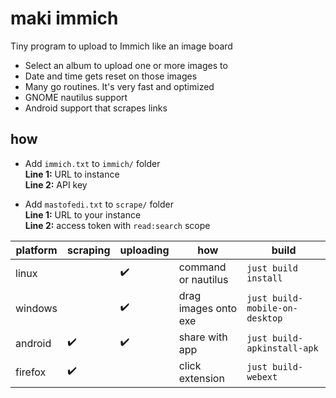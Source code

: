# maki immich

Tiny program to upload to Immich like an image board

-   Select an album to upload one or more images to
-   Date and time gets reset on those images
-   Many go routines. It's very fast and optimized
-   GNOME nautilus support
-   Android support that scrapes links

## how

-   Add `immich.txt` to `immich/` folder<br/>
    **Line 1:** URL to instance<br/>
    **Line 2:** API key

<!-- -   Add `nitter.txt` (url) to `scrape/` folder<br/>
    Recommend using a private instance -->

-   Add `mastofedi.txt` to `scrape/` folder<br/>
    **Line 1:** URL to your instance<br/>
    **Line 2:** access token with `read:search` scope

| platform | scraping | uploading | how                  | build                          |
| -------- | -------- | --------- | -------------------- | ------------------------------ |
| linux    |          | ✔️        | command or nautilus  | `just build install`           |
| windows  |          | ✔️        | drag images onto exe | `just build-mobile-on-desktop` |
| android  | ✔️       | ✔️        | share with app       | `just build-apkinstall-apk`    |
| firefox  | ✔️       |           | click extension      | `just build-webext`            |

